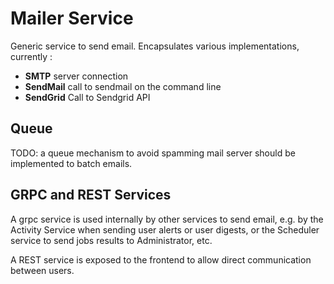 # Mailer Service

Generic service to send email. Encapsulates various implementations, currently :

- **SMTP** server connection
- **SendMail** call to sendmail on the command line
- **SendGrid** Call to Sendgrid API

## Queue

TODO: a queue mechanism to avoid spamming mail server should be implemented to batch emails.

## GRPC and REST Services

A grpc service is used internally by other services to send email, e.g. by the Activity Service when sending user alerts or user digests, or the Scheduler service to send jobs results to Administrator, etc.

A REST service is exposed to the frontend to allow direct communication between users.